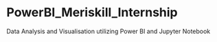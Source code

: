 # PowerBI_Meriskill_Internship
Data Analysis and Visualisation utilizing Power BI and Jupyter Notebook
